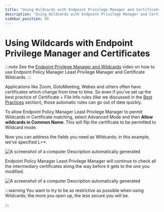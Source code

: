 ```yaml
---
title: "Using Wildcards with Endpoint Privilege Manager and Certificates"
description: "Using Wildcards with Endpoint Privilege Manager and Certificates"
sidebar_position: 60
---
```


# Using Wildcards with Endpoint Privilege Manager and Certificates

:::note
See the
[Endpoint Privilege Manager and Wildcards](/docs/endpointpolicymanager/components/endpointprivilegemanager/videolearningcenter/bestpractices/wildcards.md) video
on how to use Endpoint Policy Manager Least Privilege Manager and Certificate Wildcards.
:::


Applications like Zoom, GotoMeeting, Webex and others often have certificates which change from time
to time. So even if you’ve set up the best practice of Certificate + File Info rules (like we
discussed in the [Best Practices](/docs/endpointpolicymanager/components/endpointprivilegemanager/manual/windows/overviewmisc/bestpractices/overview.md) section), those automatic rules can go
out of date quickly.

To allow Endpoint Policy Manager Least Privilege Manager to permit Wildcards in Certificate
matching, select Advanced Mode and then **Allow wildcards in Common Name**. This will flip the
certificate to be permitted to Wildcard mode.

Now you can address the fields you need as Wildcards; in this example, we’ve specified L=\*.

![A screenshot of a computer Description automatically generated](/images/endpointpolicymanager/leastprivilege/using_wildcards_with_endpointpolicymanager.webp)

Endpoint Policy Manager Least Privilege Manager will continue to check all the intermediary
certificates along the way before it gets to the one you modified.

![A screenshot of a computer Description automatically generated](/images/endpointpolicymanager/leastprivilege/using_wildcards_with_endpointpolicymanager_1.webp)

:::warning
You want to try to be as restrictive as possible when using Wildcards; the more you
open up, the less secure you will be.

:::
